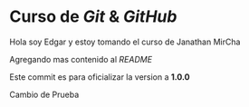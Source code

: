 # Curso de _Git_ & _GitHub_

Hola soy Edgar y estoy tomando el curso de Janathan MirCha

Agregando mas contenido al _README_

Este commit es para oficializar la version a **1.0.0**

Cambio de Prueba
